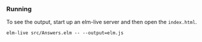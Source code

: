 ### Running

To see the output, start up an elm-live server and then open the `index.html`.

```
elm-live src/Answers.elm -- --output=elm.js
```
